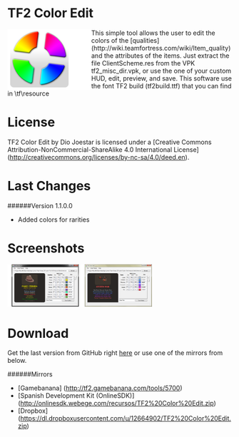 TF2 Color Edit
============
<img align="left" src="/Media/Logo_TF2ColorEdit.png" />
This simple tool allows the user to edit the colors of the [qualities] (http://wiki.teamfortress.com/wiki/Item_quality) and the attributes of the items. Just extract the file ClientScheme.res from the VPK tf2_misc_dir.vpk, or use the one of your custom HUD, edit, preview, and save.
This software use the font TF2 build (tf2build.ttf) that you can find in <game_path>\tf\resource

License
============
TF2 Color Edit by Dio Joestar is licensed under a [Creative Commons Attribution-NonCommercial-ShareAlike 4.0 International License] (http://creativecommons.org/licenses/by-nc-sa/4.0/deed.en).

Last Changes
============
######Version 1.1.0.0
* Added colors for rarities

Screenshots
============
<img width="160" src="/Media/Screenshots/main_window.png" />
<img width="160" src="/Media/Screenshots/main_window_2.png" />

Download
============
Get the last version from GitHub right [here](https://github.com/DioJoestar/TF2-Color-Edit/releases/latest) or use one of the mirrors from below.

######Mirrors
* [Gamebanana] (http://tf2.gamebanana.com/tools/5700)
* [Spanish Development Kit (OnlineSDK)] (http://onlinesdk.webege.com/recursos/TF2%20Color%20Edit.zip)
* [Dropbox] (https://dl.dropboxusercontent.com/u/12664902/TF2%20Color%20Edit.zip)

